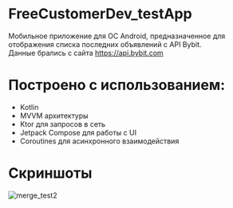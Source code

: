 # FreeCustomerDev_testApp

Мобильное приложение для ОС Android, предназначенное для отображения списка последних объявлений с API Bybit.  
Данные брались с сайта https://api.bybit.com  
# Построено с использованием:  
- Kotlin
- MVVM архитектуры    
- Ktor для запросов в сеть
- Jetpack Compose для работы с UI
- Coroutines для асинхронного взаимодействия

# Скриншоты  
![merge_test2](https://github.com/Qowos8/FreeCustomerDev_testApp/assets/89923159/fb2bfc5f-0cc6-4ccf-833d-c3c3cfca4ec6)
